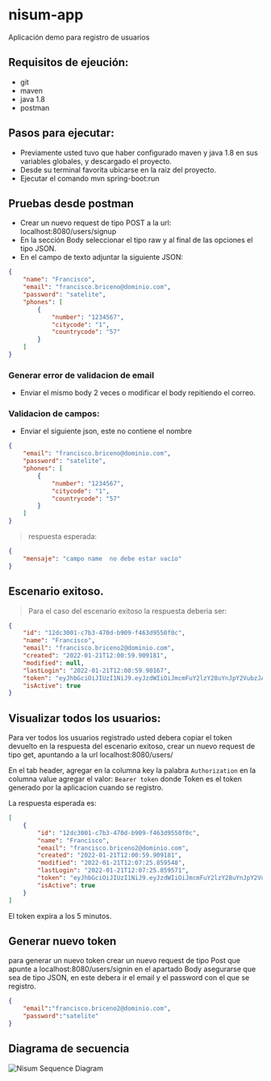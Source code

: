 # nisum-app
Aplicación demo para registro de usuarios

## Requisitos de ejeución:

* git
* maven
* java 1.8
* postman

## Pasos para ejecutar:

* Previamente usted tuvo que haber configurado maven y java 1.8 en sus variables globales, y descargado el proyecto.
* Desde su terminal favorita ubicarse en la raiz del proyecto.
* Ejecutar el comando mvn spring-boot:run 

## Pruebas desde postman

* Crear un nuevo request de tipo POST a la url: localhost:8080/users/signup
* En la sección Body seleccionar el tipo raw y al final de las opciones el tipo JSON.
* En el campo de texto adjuntar la siguiente JSON:
 

```json
{
    "name": "Francisco",
    "email": "francisco.briceno@dominio.com",
    "password": "satelite",
    "phones": [
        {
            "number": "1234567",
            "citycode": "1",
            "countrycode": "57"
        }
    ]
}
```

### Generar error de validacion de email

* Enviar el mismo body 2 veces o modificar el body repitiendo el correo.

### Validacion de campos:

* Enviar el siguiente json, este no contiene el nombre 

```json
{
    "email": "francisco.briceno@dominio.com",
    "password": "satelite",
    "phones": [
        {
            "number": "1234567",
            "citycode": "1",
            "countrycode": "57"
        }
    ]
}
```
> respuesta esperada:

```json
{
    "mensaje": "campo name  no debe estar vacío"
}
```

## Escenario exitoso. 

> Para el caso del escenario exitoso la respuesta deberia ser:

```json
{
    "id": "12dc3001-c7b3-470d-b909-f463d9550f0c",
    "name": "Francisco",
    "email": "francisco.briceno2@dominio.com",
    "created": "2022-01-21T12:00:59.909181",
    "modified": null,
    "lastLogin": "2022-01-21T12:00:59.90167",
    "token": "eyJhbGciOiJIUzI1NiJ9.eyJzdWIiOiJmcmFuY2lzY28uYnJpY2VubzJAZG9taW5pby5jb20iLCJpYXQiOjE2NDI3ODgwNTksImV4cCI6MTY0Mjc4ODM1OX0.hoA5rSEHIxjV02iEbzJqhsfN0DNO5FKmj6ODOCzdLm8",
    "isActive": true
}
```

## Visualizar todos los usuarios:

Para ver todos los usuarios registrado usted debera copiar el token devuelto en la respuesta del escenario exitoso, crear un nuevo request de tipo get, apuntando a la url localhost:8080/users/

En el tab header, agregar en la columna key la palabra `Authorization` en la columna value agregar el valor:
`Bearer token` donde Token es el token generado por la aplicacion cuando se registro.

La respuesta esperada es: 

```json
[
    {
        "id": "12dc3001-c7b3-470d-b909-f463d9550f0c",
        "name": "Francisco",
        "email": "francisco.briceno2@dominio.com",
        "created": "2022-01-21T12:00:59.909181",
        "modified": "2022-01-21T12:07:25.859548",
        "lastLogin": "2022-01-21T12:07:25.859571",
        "token": "eyJhbGciOiJIUzI1NiJ9.eyJzdWIiOiJmcmFuY2lzY28uYnJpY2VubzJAZG9taW5pby5jb20iLCJpYXQiOjE2NDI3ODg0NDUsImV4cCI6MTY0Mjc4ODc0NX0.Cv1XYbDDYL5XnzgJwHSIaHzn-_UEHhI2mO6fr5RMy4A",
        "isActive": true
    }
]
```
El token expira a los 5 minutos.

## Generar nuevo token

para generar un nuevo token crear un nuevo request de tipo Post que apunte a localhost:8080/users/signin en el apartado Body asegurarse que sea de tipo JSON, en este debera ir el email y el password con el que se registro.

```json
{
    "email":"francisco.briceno2@dominio.com",
    "password":"satelite"
}
```

## Diagrama de secuencia
![Nisum Sequence Diagram](https://user-images.githubusercontent.com/3578372/150602157-2fe1866e-3568-4613-b41f-e2c9d46e7de4.png)

